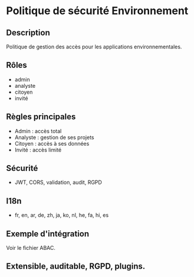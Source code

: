 # Politique de sécurité Environnement

## Description
Politique de gestion des accès pour les applications environnementales.

## Rôles
- admin
- analyste
- citoyen
- invité

## Règles principales
- Admin : accès total
- Analyste : gestion de ses projets
- Citoyen : accès à ses données
- Invité : accès limité

## Sécurité
- JWT, CORS, validation, audit, RGPD

## I18n
- fr, en, ar, de, zh, ja, ko, nl, he, fa, hi, es

## Exemple d'intégration
Voir le fichier ABAC.

## Extensible, auditable, RGPD, plugins.
